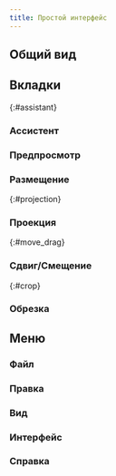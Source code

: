 ```yaml
---
title: Простой интерфейс
---
```

## Общий вид

## Вкладки

{:#assistant}
### Ассистент

### Предпросмотр

### Размещение

{:#projection}
### Проекция

{:#move_drag}
### Сдвиг/Смещение

{:#crop}
### Обрезка

## Меню

### Файл

### Правка

### Вид

### Интерфейс

### Справка
